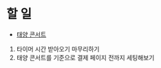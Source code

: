 # 할 일
- [태양 콘서트](https://tickets.interpark.com/goods/24010220)
1. 타이머 시간 받아오기 마무리하기
2. 태양 콘서트를 기준으로 결제 페이지 전까지 세팅해보기